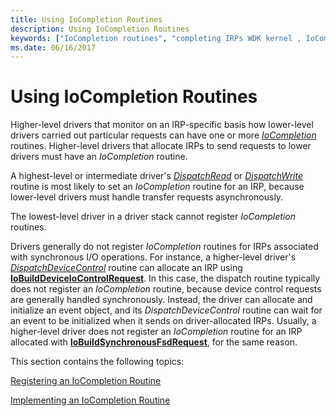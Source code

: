 ```yaml
---
title: Using IoCompletion Routines
description: Using IoCompletion Routines
keywords: ["IoCompletion routines", "completing IRPs WDK kernel , IoCompletion routines", "completing IRPs WDK kernel , dispatch routines", "dispatch routines WDK kernel , completing IRPs"]
ms.date: 06/16/2017
---
```


# Using IoCompletion Routines





Higher-level drivers that monitor on an IRP-specific basis how lower-level drivers carried out particular requests can have one or more [*IoCompletion*](/windows-hardware/drivers/ddi/wdm/nc-wdm-io_completion_routine) routines. Higher-level drivers that allocate IRPs to send requests to lower drivers must have an *IoCompletion* routine.

A highest-level or intermediate driver's [*DispatchRead*](/windows-hardware/drivers/ddi/wdm/nc-wdm-driver_dispatch) or [*DispatchWrite*](/windows-hardware/drivers/ddi/wdm/nc-wdm-driver_dispatch) routine is most likely to set an *IoCompletion* routine for an IRP, because lower-level drivers must handle transfer requests asynchronously.

The lowest-level driver in a driver stack cannot register *IoCompletion* routines.

Drivers generally do not register *IoCompletion* routines for IRPs associated with synchronous I/O operations. For instance, a higher-level driver's [*DispatchDeviceControl*](/windows-hardware/drivers/ddi/wdm/nc-wdm-driver_dispatch) routine can allocate an IRP using [**IoBuildDeviceIoControlRequest**](/windows-hardware/drivers/ddi/wdm/nf-wdm-iobuilddeviceiocontrolrequest). In this case, the dispatch routine typically does not register an *IoCompletion* routine, because device control requests are generally handled synchronously. Instead, the driver can allocate and initialize an event object, and its *DispatchDeviceControl* routine can wait for an event to be initialized when it sends on driver-allocated IRPs. Usually, a higher-level driver does not register an *IoCompletion* routine for an IRP allocated with [**IoBuildSynchronousFsdRequest**](/windows-hardware/drivers/ddi/wdm/nf-wdm-iobuildsynchronousfsdrequest), for the same reason.

This section contains the following topics:

[Registering an IoCompletion Routine](registering-an-iocompletion-routine.md)

[Implementing an IoCompletion Routine](implementing-an-iocompletion-routine.md)

 

